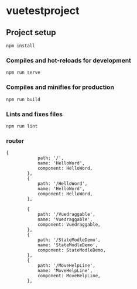 # vuetestproject

## Project setup
```
npm install
```

### Compiles and hot-reloads for development
```
npm run serve
```

### Compiles and minifies for production
```
npm run build
```

### Lints and fixes files
```
npm run lint
```

### router
```
{
            path: '/',
            name: 'HelloWord',
            component: HelloWord,
        },
        {
            path: '/HelloWord',
            name: 'HelloWord',
            component: HelloWord,
        },

        {
            path: '/Vuedraggable',
            name: 'Vuedraggable',
            component: Vuedraggable,
        },
        {
            path: '/StateModleDemo',
            name: 'StateModleDemo',
            component: StateModleDemo,
        },
        {
            path: '/MoveHelpLine',
            name: 'MoveHelpLine',
            component: MoveHelpLine,
        },
```
